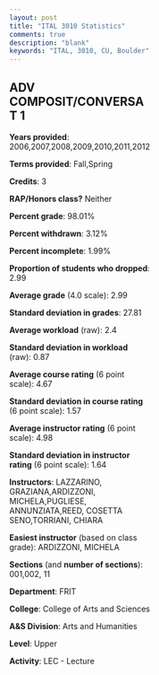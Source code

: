 ```yaml
---
layout: post
title: "ITAL 3010 Statistics"
comments: true
description: "blank"
keywords: "ITAL, 3010, CU, Boulder"
--- 
```

<head>
<script src="https://ajax.googleapis.com/ajax/libs/jquery/2.1.3/jquery.min.js"></script>
<script src="https://dl.dropboxusercontent.com/s/pc42nxpaw1ea4o9/highcharts.js?dl=0"></script>
<!-- <script src="../assets/js/highcharts.js"></script> -->
<style type="text/css">@font-face {
	font-family: "Bebas Neue";
	src: url(https://www.filehosting.org/file/details/544349/BebasNeue%20Regular.otf) format("opentype");
	}
	h1.Bebas { 
		font-family: "Bebas Neue", Verdana, Tahoma;
	}
</style>
</head>
<body>
	<div id="container" style="float: right; width: 45%; height: 88%; margin-left: 2.5%; margin-right: 2.5%;"></div>
	<script language="JavaScript">
		$(document).ready(function() {
		var chart = {type: 'column'};
		var title = {text: 'Grade Distribution'};
		var xAxis = {categories: ['A','B','C','D','F'],crosshair: true};
		var yAxis = {min: 0,title: {text: 'Percentage'}};
		var tooltip = {headerFormat: '<center><b><span style="font-size:20px">{point.key}</span></b></center>',
		               pointFormat: '<td style="padding:0"><b>{point.y:.1f}%</b></td>',
		               footerFormat: '</table>',shared: true,useHTML: true};
		var plotOptions = {column: {pointPadding: 0.0,borderWidth: 0}};  
		var credits = {enabled: false};var series= [{name: 'Percent',data: [30.19,47.17,16.35,3.77,2.52,]}];
		var json = {};
		json.chart = chart;
		json.title = title;
		json.tooltip = tooltip;
		json.xAxis = xAxis;
		json.yAxis = yAxis;  
		json.series = series;
		json.plotOptions = plotOptions;  
		json.credits = credits;
		$('#container').highcharts(json);
	});
	</script>
</body>
			   
## ADV COMPOSIT/CONVERSAT 1

**Years provided**: 2006,2007,2008,2009,2010,2011,2012

**Terms provided**: Fall,Spring

**Credits**: 3

**RAP/Honors class?** Neither

**Percent grade**: 98.01%

**Percent withdrawn**: 3.12%

**Percent incomplete**: 1.99%

**Proportion of students who dropped**: 2.99

**Average grade** (4.0 scale): 2.99

**Standard deviation in grades**: 27.81

**Average workload** (raw): 2.4

**Standard deviation in workload** (raw): 0.87

**Average course rating** (6 point scale): 4.67

**Standard deviation in course rating** (6 point scale): 1.57

**Average instructor rating** (6 point scale): 4.98

**Standard deviation in instructor rating** (6 point scale): 1.64

**Instructors**: LAZZARINO, GRAZIANA,ARDIZZONI, MICHELA,PUGLIESE, ANNUNZIATA,REED, COSETTA SENO,TORRIANI, CHIARA

**Easiest instructor** (based on class grade): ARDIZZONI, MICHELA

**Sections** (and **number of sections**): 001,002, 11

**Department**: FRIT

**College**: College of Arts and Sciences

**A&S Division**: Arts and Humanities

**Level**: Upper

**Activity**: LEC - Lecture
